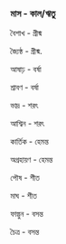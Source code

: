 ### মাস -		কাল/ঋতু   

বৈশাখ	-  গ্রীষ্ম 

জ্যৈষ্ঠ	-	গ্রীষ্ম. 

আষাঢ়	-	বর্ষা   

শ্রাবণ	-	বর্ষা   

ভাদ্র	-	শরৎ   

আশ্বিন	-	শরৎ   

কার্তিক	-	হেমন্ত   

অগ্রহায়ণ	-	হেমন্ত   

পৌষ	-	শীত   

মাঘ	-	শীত   

ফাল্গুন	-	বসন্ত   

চৈত্র	-	বসন্ত   
